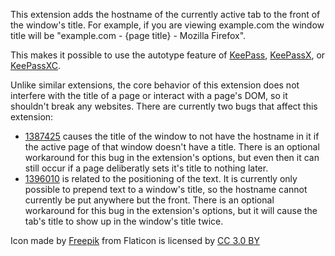 This extension adds the hostname of the currently active tab to the front of the window's title.  For example, if you are viewing example.com the window title will be "example.com - {page title} - Mozilla Firefox".

This makes it possible to use the autotype feature of [KeePass](https://keepass.info/), [KeePassX](https://www.keepassx.org/), or [KeePassXC](https://keepassxc.org/).

Unlike similar extensions, the core behavior of this extension does not interfere with the title of a page or interact with a page's DOM, so it shouldn't break any websites.  There are currently two bugs that affect this extension:

* [1387425](https://bugzilla.mozilla.org/show_bug.cgi?id=1387425) causes the title of the window to not have the hostname in it if the active page of that window doesn't have a title.  There is an optional workaround for this bug in the extension's options, but even then it can still occur if a page deliberatly sets it's title to nothing later.
* [1396010](https://bugzilla.mozilla.org/show_bug.cgi?id=1396010) is related to the positioning of the text.  It is currently only possible to prepend text to a window's title, so the hostname cannot currently be put anywhere but the front.  There is an optional workaround for this bug in the extension's options, but it will cause the tab's title to show up in the window's title twice.

Icon made by [Freepik](https://www.freepik.com/) from Flaticon is licensed by [CC 3.0 BY](http://creativecommons.org/licenses/by/3.0/)
